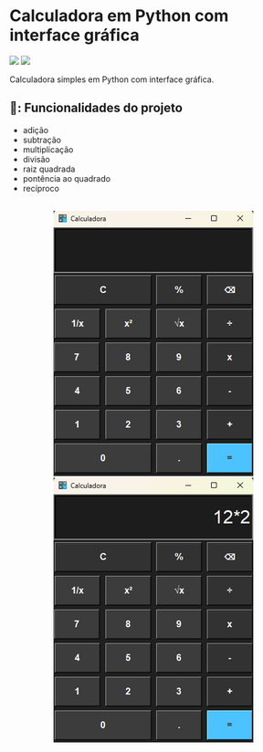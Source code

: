 # Calculadora em Python com interface gráfica

<p align="left">
<!--     <img src="https://img.shields.io/badge/Status-Em%20Desenvolvimento-orange?style=for-the-badge"/> -->
    <img src="https://img.shields.io/badge/Status-Conclu%C3%ADdo-brightgreen?style=for-the-badge"/>
    <img src="https://img.shields.io/github/license/GabrielSchiavo/to-do-list?color=blue&style=for-the-badge"/>
</p>

Calculadora simples em Python com interface gráfica.

## 🔨: Funcionalidades do projeto
- adição
- subtração
- multiplicação
- divisão
- raiz quadrada
- pontência ao quadrado
- recíproco

<br>

<div display: inline_block align="center">
  <img src="img/Screenshot1.png" alt="screenchot1"/>
  <img src="img/Screenshot2.png" alt="screenchot2"/>
</div>
